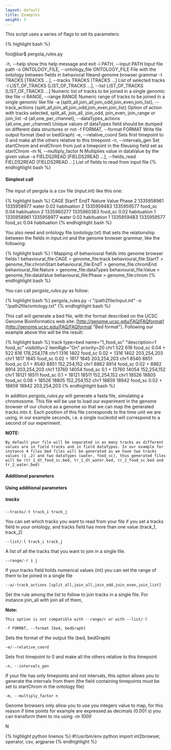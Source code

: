```yaml
---
layout: default
title: Examples
weight: 3
---
```


This script uses a series of flags to set its parameters:

{% highlight bash %}

foo@bar$ pergola_rules.py

  -h, --help            show this help message and exit
  -i PATH, --input PATH
                        Input file path
  -o ONTOLOGY_FILE, --ontology_file ONTOLOGY_FILE
                        File with the ontology between fields in behavioral
                        fileand genome browser grammar
  -t TRACKS [TRACKS ...], --tracks TRACKS [TRACKS ...]
                        List of selected tracks
  -l LIST_OF_TRACKS [LIST_OF_TRACKS ...], --list LIST_OF_TRACKS [LIST_OF_TRACKS ...]
                        Numeric list of tracks to be joined in a single
                        genomic like file
  -r RANGE, --range RANGE
                        Numeric range of tracks to be joined in a single
                        genomic like file
  -a {split_all,join_all,join_odd,join_even,join_list}, --track_actions {split_all,join_all,join_odd,join_even,join_list}
                        Option of action with tracks selected, split_all,
                        join_all, join_odd, join_even, join_range or join_list
  -d {all,one_per_channel}, --dataTypes_actions {all,one_per_channel}
                        Unique values of dataTypes field should be dumped on
                        different data structures or not
  -f FORMAT, --format FORMAT
                        Write file output format (bed or bedGraph)
  -e, --relative_coord  Sets first timepoint to 0 and make all the others
                        relative to this timepoint
  -n, --intervals_gen   Set startChrom and endChrom from just a timepoint in
                        the fileusing field set as startChrom
  -m N, --multiply_factor N
                        Multiplies value in dataValue by the given value
  -s FIELDS2READ [FIELDS2READ ...], --fields_read FIELDS2READ [FIELDS2READ ...]
                        List of fields to read from input file
{% endhighlight bash %}

#### Simplest call

The input of pergola is a csv file (*input.int*) like this one:

{% highlight bash %}
CAGE	StartT	EndT	Nature	Value	Phase
2	1335958961	1335958977	water	0.02	habituation
2	1335959483	1335959577	food_sc	0.04	habituation
2	1335960277	1335960363	food_sc	0.02	habituation
1	1335958961	1335958977	water	0.02	habituation
1	1335959483	1335959577	food_sc	0.04	habituation
{% endhighlight bash %}

You also need and ontology file (*ontology.txt*) that sets the relationship between the fields in *input.int* and the genome browser grammar, like the following:

{% highlight bash %}
! Mapping of behavioural fields into genome browser fields
!
behavioural_file:CAGE > genome_file:track
behavioural_file:StartT > genome_file:chromStart
behavioural_file:EndT > genome_file:chromEnd
behavioural_file:Nature > genome_file:dataTypes
behavioural_file:Value > genome_file:dataValue
behavioural_file:Phase > genome_file:chrom
{% endhighlight bash %} 

You can call *pergola_rules.py* as follow:

{% highlight bash %}
pergola_rules.py -i "/path2file/input.int" -o  "/path2file/ontology.txt"
{% endhighlight bash %}

This call will generate a bed file, with the format described on the UCSC Genome Bioinformatics web site: [http://genome.ucsc.edu/FAQ/FAQformat](http://genome.ucsc.edu/FAQ/FAQformat "Bed format").
Following our example above this will be the result:

{% highlight bash %}
track type=bed name="1_food_sc" "description=1 food_sc" visibility=2 itemRgb="On" priority=20
chr1	522	616	food_sc	0.04	+	522	616	178,254,178
chr1	1316	1402	food_sc	0.02	+	1316	1402	203,254,203
chr1	1817	1845	food_sc	0.02	+	1817	1845	203,254,203
chr1	8540	8851	food_sc	0.1	+	8540	8851	152,254,152
chr1	8862	8914	food_sc	0.02	+	8862	8914	203,254,203
chr1	13760	14054	food_sc	0.1	+	13760	14054	152,254,152
chr1	18121	18511	food_sc	0.1	+	18121	18511	152,254,152
chr1	18526	18805	food_sc	0.08	+	18526	18805	152,254,152
chr1	18859	18942	food_sc	0.02	+	18859	18942	203,254,203
{% endhighlight bash %} 

In addition *pergola_rules.py* will generate a fasta file, simulating a chromosome. This file will be use to load our experiment in the genome browser of our choice as a genome so that we can map the generated tracks into it.
Each position of this file corresponds to the time unit we are using,  in our example seconds, i.e. a single nucleotid will correspond to a second of our experiment.

**NOTE:**

	By default your file will be separated in as many tracks as different values are in field tracks and in field dataTypes. In our example for instance 4 files bed files will be generated as we have two tracks values (1 ,2) and two dataTypes (water, food_sc), thus generated files will be (tr_1_dt_food_sc.bed, tr_1_dt_water.bed, tr_2_food_sc.bed and tr_2_water.bed) 

#### Additional parameters




#### Using additional parameters

##### tracks
```
--tracks/-t track_i track_j
```

You can set which tracks you want to read from your file if you set a tracks field in your ontology, and tracks field has more than one value (track_1, track_2)   

```
--list/-l track_i track_j
```
A list of all the tracks that you want to join in a single file.

```
--range/-r i j
```

If your tracks field holds numerical values (int) you can set the range of them to be joined in a single file
 
```
--a/-track_actions [split_all,join_all,join_odd,join_even,join_list]
```

Set the rule among the list to follow to join tracks in a single file. For instance join_all with join all of them, 


**Note:**

	This option is not compatible with --range/r or with --list/-l 

```
-f FORMAT, --format [bed, bedGraph]
```

Sets the format of the output file (bed, bedGraph)


```
-e/--relative_coord
```

Sets first timepoint to 0 and make all the others relative to this timepoint

```
-n, --intervals_gen  
```

If your file has only timepoints and not intervals, this option allows you to generate the intervals from them (the field containing timepoints must be set to startChrom in the ontology file)

```
-m, --multiply_factor n  
```

Genome browsers only allow you to use you integers value to map, for this reason if time points for example are expressed as decimals (0.001 *s*) you can transform them to ms using *-m 1000*


N

{% highlight python linenos %}
#!/usr/bin/env python
import int2browser, operator, csv, argparse
{% endhighlight %}

